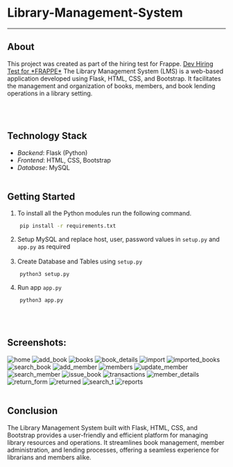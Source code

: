 # Library-Management-System
<hr>

## About
    
<p> This project was created as part of the hiring test for Frappe. <a href='https://frappe.io/dev-hiring-test'>Dev Hiring Test for *FRAPPE*</a>
    The Library Management System (LMS) is a web-based application developed using Flask, HTML, CSS, and Bootstrap. It facilitates the management and organization of books, members, and book lending operations in a library setting.</p><br><br>


## Technology Stack
- *Backend*: Flask (Python)
- *Frontend*: HTML, CSS, Bootstrap
- *Database*: MySQL<br><br>

## Getting Started
1. To install all the Python modules run the following command.
```bash
    pip install -r requirements.txt
```
2. Setup MySQL and replace host, user, password values in `setup.py` and `app.py` as required </br></br>
3. Create Database and Tables using `setup.py`
```bash
    python3 setup.py
```
4. Run app `app.py`
```bash
    python3 app.py
```
<br><br>

## **Screenshots:**

![home](https://github.com/khushi8112/LMS/assets/142375893/cd39b46a-2c59-4394-9219-4ffbc5924aac)
![add_book](https://github.com/khushi8112/LMS/assets/142375893/c6c4a58c-9a50-41c6-83a2-cbb5d89d3f0d)
![books](https://github.com/khushi8112/LMS/assets/142375893/56a71d68-8baf-4336-aa09-ad2c27df42af)
![book_details](https://github.com/khushi8112/LMS/assets/142375893/796ee185-2bda-42ba-85a2-4e562bafe510)
![import](https://github.com/khushi8112/LMS/assets/142375893/da3c9cff-59ea-4ae6-beb0-bc8baa4e5829)
![imported_books](https://github.com/khushi8112/LMS/assets/142375893/f839aa92-0e27-45b1-aa71-1a3d0bd86dd5)
![search_book](https://github.com/khushi8112/LMS/assets/142375893/20799799-0377-4a20-bbf4-6d9697f5bd97)
![add_member](https://github.com/khushi8112/LMS/assets/142375893/86cb3a34-7e13-4cf5-81a6-ff7f3e4deb9e)
![members](https://github.com/khushi8112/LMS/assets/142375893/b51d154e-7582-407e-a51e-d35046f6a92d)
![update_member](https://github.com/khushi8112/LMS/assets/142375893/54ffd7cd-a019-43e8-9712-cf2de614482d)
![search_member](https://github.com/khushi8112/LMS/assets/142375893/b6c3ac64-e0e8-4d5b-90df-24914da418a5)
![issue_book](https://github.com/khushi8112/LMS/assets/142375893/b7f1d88f-e081-483f-839d-b3f31e804188)
![transactions](https://github.com/khushi8112/LMS/assets/142375893/57739154-42d4-4567-805c-7af58ebf0129)
![member_details](https://github.com/khushi8112/LMS/assets/142375893/024ffd92-872c-4769-bbe0-bf018316609c)
![return_form](https://github.com/khushi8112/LMS/assets/142375893/936312e6-c02e-4f94-84ab-fc7375566caa)
![returned](https://github.com/khushi8112/LMS/assets/142375893/7c282c73-743e-49c4-b384-037950403dcf)
![search_t](https://github.com/khushi8112/LMS/assets/142375893/5886d220-7264-4703-8673-862e04d47fbc)
![reports](https://github.com/khushi8112/LMS/assets/142375893/6ae270a0-dbc1-4fdc-8e26-4410ec4e10a4)
<br><br>





## Conclusion
The Library Management System built with Flask, HTML, CSS, and Bootstrap provides a user-friendly and efficient platform for managing library resources and operations. It streamlines book management, member administration, and lending processes, offering a seamless experience for librarians and members alike.
